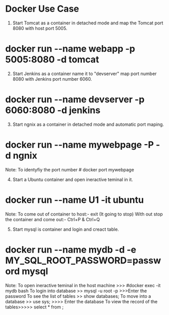 # Docker Use Case


1. Start Tomcat as a container in detached mode and map the Tomcat port 8080 with host port 5005.
# docker run --name webapp -p 5005:8080 -d tomcat

2. Start Jenkins as a container name it to "devserver" map port number 8080 with Jenkins port number 6060.
# docker run --name devserver -p 6060:8080 -d jenkins

3. Start ngnix as a container in detached mode and automatic port maping.
# docker run --name mywebpage -P -d ngnix
  Note: To identyfiy the port number # docker port mywebpage
  
4. Start a Ubuntu container and open ineractive teminal in it.
# docker run --name U1 -it ubuntu
 Note: To come out of container to host:- exit (It going to stop)
       With out stop the container and come out:- Ctrl+P & Ctrl+Q
	   
5. Start mysql is container and login and creact table.
# docker run --name mydb -d -e MY_SQL_ROOT_PASSWORD=password mysql
 Note: To open ineractive teminal in the host machine >>> #docker exec -it mydb bash
       To login into database >> mysql -u root -p >>>Enter the password
	   To see the list of tables >> show databases;
	   To move into a database >> use sys; >>>> Enter the database
	   To view the record of the tables>>>>> select * from <name>;
	   
	   
	   

